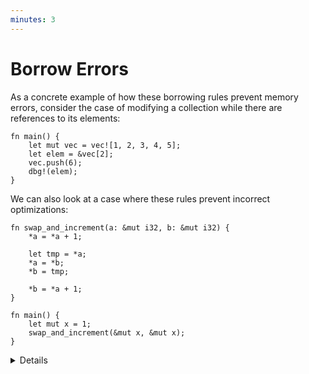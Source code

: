 ```yaml
---
minutes: 3
---
```


# Borrow Errors

As a concrete example of how these borrowing rules prevent memory errors,
consider the case of modifying a collection while there are references to its
elements:

```rust,editable,compile_fail
fn main() {
    let mut vec = vec![1, 2, 3, 4, 5];
    let elem = &vec[2];
    vec.push(6);
    dbg!(elem);
}
```

We can also look at a case where these rules prevent incorrect optimizations:

```rust,editable,compile_fail
fn swap_and_increment(a: &mut i32, b: &mut i32) {
    *a = *a + 1;

    let tmp = *a;
    *a = *b;
    *b = tmp;

    *b = *a + 1;
}

fn main() {
    let mut x = 1;
    swap_and_increment(&mut x, &mut x);
}
```

<details>

- In the first case, modifying the collection by pushing new elements into it
  can potentially invalidate existing references to the collection's elements if
  the collection has to reallocate.

- In the second case, the aliasing rule prevents mis-compilation: In the C
  equivalent of this function, the program produces different results when
  compiled with optimzations enabled.

  - Show students [the C version of this on Godbolt][unoptimized]. By default,
    with no optimizations enabled it will print `x = 3`. But
    [enabling optimizations][optimized] causes it to instead print `x = 2`.

  - Note the use of the `restrict` keyword in the C example. This tells the
    compiler that `a` and `b` cannot alias, but nothing prevents you from
    violating that requirement. The compiler will silently produce the wrong
    behavior.

  - In the Rust version, using `&mut` automatically implies the same
    restriction, and the compiler statically prevents violations of this
    requirement.

  - Rust's aliasing rules provide strong guarantees about how references can
    alias, allowing the compiler to apply optimizations without breaking the
    semantics of your program.

</details>

[unoptimized]: https://godbolt.org/z/9EGh6eMxE
[optimized]: https://godbolt.org/z/Kxsf8sahT
